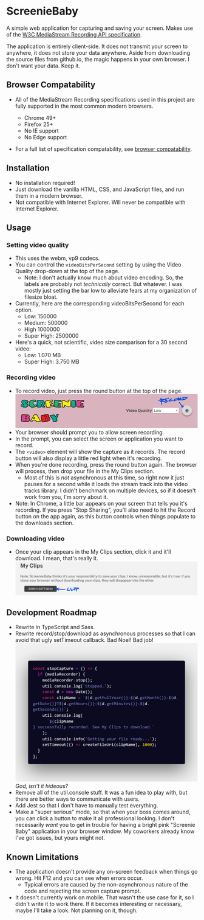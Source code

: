 # ScreenieBaby

A simple web application for capturing and saving your screen. Makes use of the [W3C MediaStream Recording API specification](https://w3c.github.io/mediacapture-record/#MediaRecorderAPI).

The application is entirely client-side. It does not transmit your screen to anywhere, it does not store your data anywhere. Aside from downloading the source files from github.io, the magic happens in your own browser. I don't want your data. Keep it.

## Browser Compatability

- All of the MediaStream Recording specifications used in this project are fully supported in the most common modern browsers.

  - Chrome 49+
  - Firefox 25+
  - No IE support
  - No Edge support

- For a full list of specification compatability, see [browser compatability](https://developer.mozilla.org/en-US/docs/Web/API/MediaRecorder#Browser_compatibility).

## Installation

- No installation required!
- Just download the vanilla HTML, CSS, and JavaScript files, and run them in a modern browser.
- Not compatible with Internet Explorer. Will never be compatible with Internet Explorer.

## Usage

### Setting video quality

- This uses the webm, vp9 codecs.
- You can control the `videoBitsPerSecond` setting by using the Video Quality drop-down at the top of the page.
  - Note: I don't actually know much about video encoding. So, the labels are probably not _technically_ correct. But whatever. I was mostly just setting the bar low to alleviate fears at my organization of filesize bloat.
- Currently, here are the corresponding videoBitsPerSecond for each option.
  - Low: 150000
  - Medium: 500000
  - High 1000000
  - Super High: 2500000
- Here's a quick, not scientific, video size comparison for a 30 second video:
  - Low: 1.070 MB
  - Super High: 3.750 MB

### Recording video

- To record video, just press the round button at the top of the page.  
  ![Record Button](./media/record-button.png)
- Your browser should prompt you to allow screen recording.
- In the prompt, you can select the screen or application you want to record.
- The `<video>` element will show the capture as it records. The record button will also display a little red light when it's recording.
- When you're done recording, press the round button again. The browser will process, then drop your file in the My Clips section.
  - Most of this is _not_ asynchronous at this time, so right now it just pauses for a second while it loads the stream track into the video tracks library. I didn't benchmark on multiple devices, so if it doesn't work from you, I'm sorry about it.
- Note: In Chrome, a little bar appears on your screen that tells you it's recording. If you press "Stop Sharing", you'll also need to hit the Record button on the app again, as this button controls when things populate to the downloads section.

### Downloading video

- Once your clip appears in the My Clips section, click it and it'll download. I mean, that's really it.
  ![Clip Button](./media/clip.png)

## Development Roadmap

- Rewrite in TypeScript and Sass.
- Rewrite record/stop/download as asynchronous processes so that I can avoid that ugly setTimeout callback. Bad Noel! Bad job!
  ![Ugly Callback](./media/stop-capture.png)
  _God, isn't it hideous?_
- Remove all of the util.console stuff. It was a fun idea to play with, but there are better ways to communicate with users.
- Add Jest so that I don't have to manually test everything.
- Make a "super serious" mode, so that when your boss comes around, you can click a button to make it all professional looking. I don't necessarily _want_ you to get in trouble for having a bright pink "Screenie Baby" application in your browser window. My coworkers already know I've got issues, but yours might not.

## Known Limitations

- The application doesn't provide any on-screen feedback when things go wrong. Hit F12 and you can see when errors occur.
  - Typical errors are caused by the non-asynchronous nature of the code and rejecting the screen capture prompt.
- It doesn't currently work on mobile. That wasn't the use case for it, so I didn't write it to work there. If it becomes interesting or necessary, maybe I'll take a look. Not planning on it, though.
